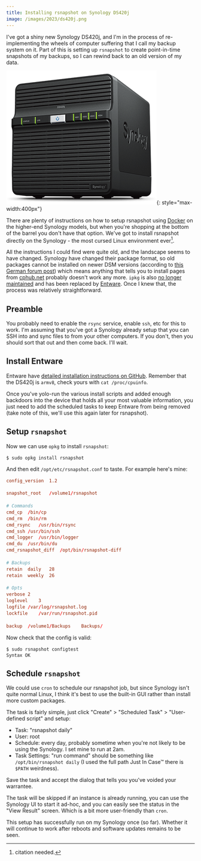 ```yaml
---
title: Installing rsnapshot on Synology DS420j
image: /images/2023/ds420j.png
---
```


I've got a shiny new Synology DS420j, and I'm in the process of re-implementing the wheels of computer suffering that I call my backup system on it. Part of this is setting up `rsnapshot` to create point-in-time snapshots of my backups, so I can rewind back to an old version of my data.

![A marketing image of a Synology DS420j NAS](/images/2023/ds420j.png){: style="max-width:400px"}

There are plenty of instructions on how to setup rsnapshot using [Docker](https://www.docker.com) on the higher-end Synology models, but when you're shopping at the bottom of the barrel you don't have that option. We've got to install rsnapshot directly on the Synology - the most cursed Linux environment ever[^citation].

[^citation]: citation needed.

All the instructions I could find were quite old, and the landscape seems to have changed. Synology have changed their package format, so old packages cannot be installed on newer DSM versions (according to [this German forum post](https://www.synology-forum.de/threads/ebi-easy-bootstrap-installer.68335/post-949587)) which means anything that tells you to install pages from [cphub.net](https://www.cphub.net) probably doesn't work any more. `ipkg` is also [no longer maintained](https://www.beatificabytes.be/use-opkg-instead-of-ipkg-on-synology/) and has been replaced by [Entware](https://github.com/Entware/Entware). Once I knew that, the process was relatively straightforward.

## Preamble

You probably need to enable the `rsync` service, enable `ssh`, etc for this to work. I'm assuming that you've got a Synology already setup that you can SSH into and sync files to from your other computers. If you don't, then you should sort that out and then come back. I'll wait.

## Install Entware

Entware have [detailed installation instructions on GitHub](https://github.com/Entware/Entware/wiki/Install-on-Synology-NAS). Remember that the DS420j is `armv8`, check yours with `cat /proc/cpuinfo`.

Once you've yolo-run the various install scripts and added enough backdoors into the device that holds all your most valuable information, you just need to add the scheduled tasks to keep Entware from being removed (take note of this, we'll use this again later for rsnapshot).

## Setup `rsnapshot`

Now we can use `opkg` to install `rsnapshot`:

```shell
$ sudo opkg install rsnapshot
```

And then edit `/opt/etc/rsnapshot.conf` to taste. For example here's mine:

```conf
config_version	1.2

snapshot_root	/volume1/rsnapshot

# Commands
cmd_cp	/bin/cp
cmd_rm	/bin/rm
cmd_rsync	/usr/bin/rsync
cmd_ssh	/usr/bin/ssh
cmd_logger	/usr/bin/logger
cmd_du	/usr/bin/du
cmd_rsnapshot_diff	/opt/bin/rsnapshot-diff

# Backups
retain	daily	28
retain	weekly	26

# Opts
verbose	2
loglevel	3
logfile	/var/log/rsnapshot.log
lockfile	/var/run/rsnapshot.pid

backup	/volume1/Backups	Backups/
```

Now check that the config is valid:

```shell
$ sudo rsnapshot configtest
Syntax OK
```

## Schedule `rsnapshot`

We could use `cron` to schedule our rsnapshot job, but since Synology isn't quite normal Linux, I think it's best to use the built-in GUI rather than install more custom packages.

The task is fairly simple, just click "Create" > "Scheduled Task" > "User-defined script" and setup:

- Task: "rsnapshot daily"
- User: root
- Schedule: every day, probably sometime when you're not likely to be using the Synology. I set mine to run at 2am.
- Task Settings: "run command" should be something like `/opt/bin/rsnapshot daily` (I used the full path Just In Case™ there is `$PATH` weirdness).

Save the task and accept the dialog that tells you you've voided your warrantee.

The task will be skipped if an instance is already running, you can use the Synology UI to start it ad-hoc, and you can easily see the status in the "View Result" screen. Which is a bit more user-friendly than `cron`.

This setup has successfully run on my Synology once (so far). Whether it will continue to work after reboots and software updates remains to be seen.
